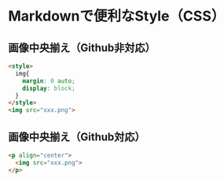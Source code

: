 # Markdownで便利なStyle（CSS）

## 画像中央揃え（Github非対応）
```html
<style>
  img{
    margin: 0 auto;
    display: block;
  }
</style>
<img src="xxx.png">
```

## 画像中央揃え（Github対応）
```html
<p align="center">
  <img src="xxx.png">
</p>
```